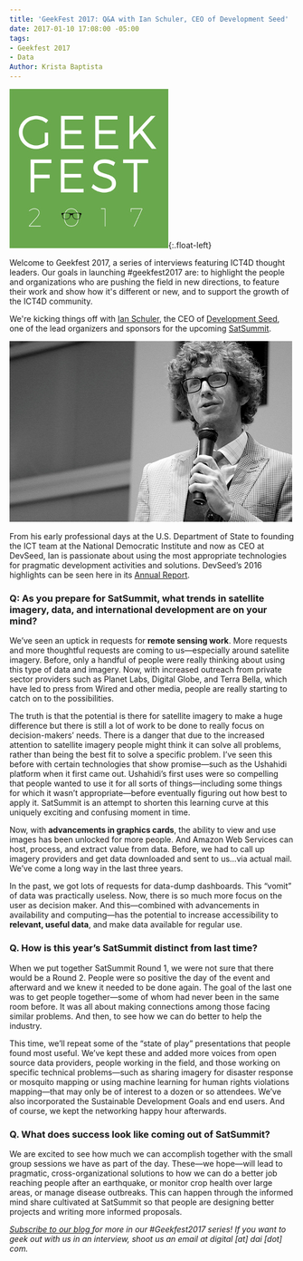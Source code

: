 ```yaml
---
title: 'GeekFest 2017: Q&A with Ian Schuler, CEO of Development Seed'
date: 2017-01-10 17:08:00 -05:00
tags:
- Geekfest 2017
- Data
Author: Krista Baptista
---
```


![geek fest logo](/uploads/geek%20fest%20smallest.jpg){:.float-left}

Welcome to Geekfest 2017, a series of interviews featuring ICT4D thought leaders. Our goals in launching #geekfest2017 are: to highlight the people and organizations who are pushing the field in new directions, to feature their work and show how it's different or new, and to support the growth of the ICT4D community.

We're kicking things off with [Ian Schuler](https://developmentseed.org/team/ian-schuler/), the CEO of [Development Seed](https://www.developmentseed.org/), one of the lead organizers and sponsors for the upcoming [SatSummit](https://satsummit.io/).

<!--more-->

![ian photo.jpg](/uploads/ian%20photo.jpg)

From his early professional days at the U.S. Department of State to founding the ICT team at the National Democratic Institute and now as CEO at DevSeed, Ian is passionate about using the most appropriate technologies for pragmatic development activities and solutions. DevSeed’s 2016 highlights can be seen here in its [Annual Report](https://developmentseed.org/blog/2017/01/05/annual-report/).

### Q: As you prepare for SatSummit, what trends in satellite imagery, data, and international development are on your mind?

We’ve seen an uptick in requests for **remote sensing work**. More requests and more thoughtful requests are coming to us—especially around satellite imagery. Before, only a handful of people were really thinking about using this type of data and imagery. Now, with increased outreach from private sector providers such as Planet Labs, Digital Globe, and Terra Bella, which have led to press from Wired and other media, people are really starting to catch on to the possibilities.

The truth is that the potential is there for satellite imagery to make a huge difference but there is still a lot of work to be done to really focus on decision-makers’ needs. There is a danger that due to the increased attention to satellite imagery people might think it can solve all problems, rather than being the best fit to solve a specific problem. I’ve seen this before with certain technologies that show promise—such as the Ushahidi platform when it first came out. Ushahidi’s first uses were so compelling that people wanted to use it for all sorts of things—including some things for which it wasn’t appropriate—before eventually figuring out how best to apply it. SatSummit is an attempt to shorten this learning curve at this uniquely exciting and confusing moment in time.

Now, with **advancements in graphics cards**, the ability to view and use images has been unlocked for more people. And Amazon Web Services can host, process, and extract value from data. Before, we had to call up imagery providers and get data downloaded and sent to us…via actual mail. We’ve come a long way in the last three years.

In the past, we got lots of requests for data-dump dashboards. This “vomit” of data was practically useless. Now, there is so much more focus on the user as decision maker. And this—combined with advancements in availability and computing—has the potential to increase accessibility to **relevant, useful data**, and make data available for regular use.

### Q. How is this year’s SatSummit distinct from last time?

When we put together SatSummit Round 1, we were not sure that there would be a Round 2. People were so positive the day of the event and afterward and we knew it needed to be done again. The goal of the last one was to get people together—some of whom had never been in the same room before. It was all about making connections among those facing similar problems. And then, to see how we can do better to help the industry.

This time, we’ll repeat some of the “state of play” presentations that people found most useful. We’ve kept these and added more voices from open source data providers, people working in the field, and those working on specific technical problems—such as sharing imagery for disaster response or mosquito mapping or using machine learning for human rights violations mapping—that may only be of interest to a dozen or so attendees. We’ve also incorporated the Sustainable Development Goals and end users. And of course, we kept the networking happy hour afterwards.

### Q. What does success look like coming out of SatSummit?

We are excited to see how much we can accomplish together with the small group sessions we have as part of the day. These—we hope—will lead to pragmatic, cross-organizational solutions to how we can do a better job reaching people after an earthquake, or monitor crop health over large areas, or manage disease outbreaks. This can happen through the informed mind share cultivated at SatSummit so that people are designing better projects and writing more informed proposals.

*[Subscribe to our blog ](https://confirmsubscription.com/h/r/066AFBA15492935C)for more in our #Geekfest2017 series! If you want to geek out with us in an interview, shoot us an email at digital \[at\] dai \[dot\] com.*